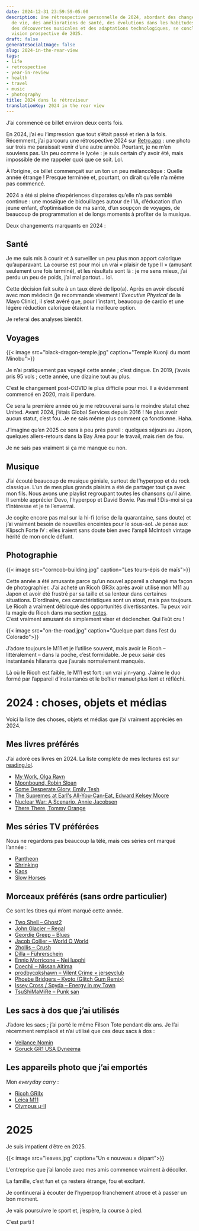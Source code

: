```yaml
---
date: 2024-12-31 23:59:59-05:00
description: Une rétrospective personnelle de 2024, abordant des changements majeurs
  de vie, des améliorations de santé, des évolutions dans les habitudes de voyage,
  des découvertes musicales et des adaptations technologiques, se concluant par une
  vision prospective de 2025.
draft: false
generateSocialImage: false
slug: 2024-in-the-rear-view
tags:
- life
- retrospective
- year-in-review
- health
- travel
- music
- photography
title: 2024 dans le rétroviseur
translationKey: 2024 in the rear view
---
```


J’ai commencé ce billet environ deux cents fois.

En 2024, j’ai eu l’impression que tout s’était passé et rien à la fois. Récemment, j’ai parcouru une rétrospective 2024 sur [Retro.app](https://retro.app/) : une photo sur trois me paraissait venir d’une autre année. Pourtant, je ne m’en souviens pas. Un peu comme le lycée : je suis certain d’y avoir été, mais impossible de me rappeler quoi que ce soit. Lol.

À l’origine, ce billet commençait sur un ton un peu mélancolique : Quelle année étrange ! Presque terminée et, pourtant, on dirait qu’elle n’a même pas commencé.

2024 a été si pleine d’expériences disparates qu’elle n’a pas semblé continue : une mosaïque de bidouillages autour de l’IA, d’éducation d’un jeune enfant, d’optimisation de ma santé, d’un soupçon de voyages, de beaucoup de programmation et de longs moments à profiter de la musique.

Deux changements marquants en 2024 :

## Santé

Je me suis mis à courir et à surveiller un peu plus mon apport calorique qu’auparavant. La course est pour moi un vrai « plaisir de type II » (amusant seulement une fois terminé), et les résultats sont là : je me sens mieux, j’ai perdu un peu de poids, j’ai mal partout… lol.

Cette décision fait suite à un taux élevé de lipo(a). Après en avoir discuté avec mon médecin (je recommande vivement l’*Executive Physical* de la Mayo Clinic), il s’est avéré que, pour l’instant, beaucoup de cardio et une légère réduction calorique étaient la meilleure option.

Je referai des analyses bientôt.

## Voyages

{{< image src="black-dragon-temple.jpg" caption="Temple Kuonji du mont Minobu">}}

Je n’ai pratiquement pas voyagé cette année ; c’est dingue. En 2019, j’avais pris 95 vols ; cette année, une dizaine tout au plus.

C’est le changement post-COVID le plus difficile pour moi. Il a évidemment commencé en 2020, mais il perdure.

Ce sera la première année où je me retrouverai sans le moindre statut chez United. Avant 2024, j’étais Global Services depuis 2016 ! Ne plus avoir aucun statut, c’est fou. Je ne sais même plus comment ça fonctionne. Haha.

J’imagine qu’en 2025 ce sera à peu près pareil : quelques séjours au Japon, quelques allers-retours dans la Bay Area pour le travail, mais rien de fou.

Je ne sais pas vraiment si ça me manque ou non.

## Musique

J’ai écouté beaucoup de musique géniale, surtout de l’hyperpop et du rock classique. L’un de mes plus grands plaisirs a été de partager tout ça avec mon fils. Nous avons une playlist regroupant toutes les chansons qu’il aime. Il semble apprécier Devo, l’hyperpop et David Bowie. Pas mal ! Dis-moi si ça t’intéresse et je te l’enverrai.

Je cogite encore pas mal sur la hi-fi (crise de la quarantaine, sans doute) et j’ai vraiment besoin de nouvelles enceintes pour le sous-sol. Je pense aux Klipsch Forte IV : elles iraient sans doute bien avec l’ampli McIntosh vintage hérité de mon oncle défunt.

## Photographie

{{< image src="corncob-building.jpg" caption="Les tours-épis de maïs">}}

Cette année a été amusante parce qu’un nouvel appareil a changé ma façon de photographier. J’ai acheté un Ricoh GR3x après avoir utilisé mon M11 au Japon et avoir été frustré par sa taille et sa lenteur dans certaines situations. D’ordinaire, ces caractéristiques sont un atout, mais pas toujours. Le Ricoh a vraiment débloqué des opportunités divertissantes. Tu peux voir la magie du Ricoh dans ma section [notes](/notes).  
C’est vraiment amusant de simplement viser et déclencher. Qui l’eût cru !

{{< image src="on-the-road.jpg" caption="Quelque part dans l’est du Colorado">}}

J’adore toujours le M11 et je l’utilise souvent, mais avoir le Ricoh – littéralement – dans la poche, c’est formidable. Je peux saisir des instantanés hilarants que j’aurais normalement manqués.

Là où le Ricoh est faible, le M11 est fort : un vrai yin-yang. J’aime le duo formé par l’appareil d’instantanés et le boîtier manuel plus lent et réfléchi.

# 2024 : choses, objets et médias

Voici la liste des choses, objets et médias que j’ai vraiment appréciés en 2024.

## Mes livres préférés

J’ai adoré ces livres en 2024. La liste complète de mes lectures est sur [reading.lol](https://reading.lol).

- [My Work, Olga Ravn](https://amzn.to/4023AxA)
- [Moonbound, Robin Sloan](https://amzn.to/401G8QW)
- [Some Desperate Glory, Emily Tesh](https://amzn.to/405vbya)
- [The Supremes at Earl's All-You-Can-Eat, Edward Kelsey Moore](https://amzn.to/3ZXwSxp)
- [Nuclear War: A Scenario, Annie Jacobsen](https://amzn.to/3Pgpfxh)
- [There There, Tommy Orange](https://amzn.to/3PjxTLl)

## Mes séries TV préférées

Nous ne regardons pas beaucoup la télé, mais ces séries ont marqué l’année :

- [Pantheon](https://en.wikipedia.org/wiki/Pantheon_(TV_series))
- [Shrinking](https://en.wikipedia.org/wiki/Shrinking_(TV_series))
- [Kaos](https://en.wikipedia.org/wiki/Kaos_(TV_series))
- [Slow Horses](https://en.wikipedia.org/wiki/Slow_Horses)

## Morceaux préférés (sans ordre particulier)

Ce sont les titres qui m’ont marqué cette année.

- [Two Shell – Ghost2](https://open.spotify.com/track/0DgyAyvFmYA232P4jWheGP?si=a33ebf18e0ac4b0d)
- [John Glacier – Regal](https://open.spotify.com/track/2Nhv8QFVAAfn3I4UjWVvJD?si=d430f6642a5d4101)
- [Geordie Greep – Blues](https://open.spotify.com/track/7nGhBjDpYtI7jJ5Tel9jDt?si=e494bd21d3b940b6)
- [Jacob Collier – World O World](https://open.spotify.com/track/32uchtKD304d7YYOAlN9DM?si=297983cbc712432d)
- [2hollis – Crush](https://open.spotify.com/track/0ttpRUqY7S9LfMPnbZjrXq?si=a0eba01434f847bd)
- [Dilla – Führerschein](https://open.spotify.com/track/0TU7YkMOLBxrUIOo7SnpIV?si=13a76773a97f404f)
- [Ennio Morricone – Nei luoghi](https://open.spotify.com/track/0JVbRJCpAf1hS24EJcJu75?si=d790e3bcc0304a6a)
- [Doechii – Nissan Altima](https://open.spotify.com/track/0fsgieABBLYkx6rk5N3JUD?si=a71a44f029694b47)
- [prodbycpkshawn – Vilent Crime × jerseyclub](https://open.spotify.com/track/4Smwjevj6kLCEntc890pmC?si=5c4ec00b851d4750)
- [Phoebe Bridgers – Kyoto (Glitch Gum Remix)](https://open.spotify.com/track/0cYsiOzerJ7PvTyQdwASXl?si=16d95769434b4962)
- [Issey Cross / Spyda – Energy in my Town](https://open.spotify.com/track/5yq647KdPpcKJ6F1BWvLqY?si=e318190c18124935)
- [TsuShiMaMiRe – Punk san](https://open.spotify.com/track/7Aaf9Hj4V79pHyf0WrkWPt?si=61d1d45b00cd4163)

## Les sacs à dos que j’ai utilisés

J’adore les sacs ; j’ai porté le même Filson Tote pendant dix ans. Je l’ai récemment remplacé et n’ai utilisé que ces deux sacs à dos :

- [Veilance Nomin](https://www.google.com/search?q=Veilance+Nomin&sourceid=chrome&ie=UTF-8)
- [Goruck GR1 USA Dyneema](https://www.goruck.com/products/gr1-usa-dyneema)

## Les appareils photo que j’ai emportés

Mon *everyday carry* :

- [Ricoh GRIIx](https://www.ricoh-imaging.co.jp/english/products/gr-3/)
- [Leica M11](https://leica-camera.com/en-US/photography/cameras/m/m11-black)
- [Olympus µ-II](https://www.google.com/search?q=Olympus+MU+ii&sourceid=chrome&ie=UTF-8)

# 2025

Je suis impatient d’être en 2025.

{{< image src="leaves.jpg" caption="Un « nouveau » départ">}}

L’entreprise que j’ai lancée avec mes amis commence vraiment à décoller.

La famille, c’est fun et ça restera étrange, fou et excitant.

Je continuerai à écouter de l’hyperpop franchement atroce et à passer un bon moment.

Je vais poursuivre le sport et, j’espère, la course à pied.

C’est parti !